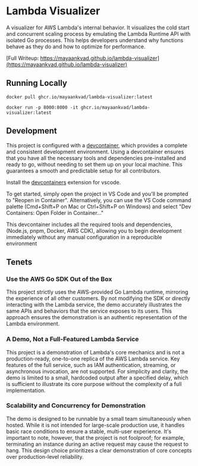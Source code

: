 # Lambda Visualizer

A visualizer for AWS Lambda's internal behavior. It visualizes the cold start and concurrent scaling process by emulating the Lambda Runtime API with isolated Go processes. This helps developers understand why functions behave as they do and how to optimize for performance.

[Full Writeup: https://mayaankvad.github.io/lambda-visualizer](https://mayaankvad.github.io/lambda-visualizer)

## Running Locally

```
docker pull ghcr.io/mayaankvad/lambda-visualizer:latest

docker run -p 8000:8000 -it ghcr.io/mayaankvad/lambda-visualizer:latest
```

## Development

This project is configured with a [devcontainer](https://containers.dev), which provides a complete and consistent development environment. Using a devcontainer ensures that you have all the necessary tools and dependencies pre-installed and ready to go, without needing to set them up on your local machine. This guarantees a smooth and predictable setup for all contributors.

Install the [devcontainers](https://code.visualstudio.com/docs/devcontainers/containers) extension for vscode.

To get started, simply open the project in VS Code and you'll be prompted to "Reopen in Container". Alternatively, you can use the VS Code command palette (Cmd+Shift+P on Mac or Ctrl+Shift+P on Windows) and select "Dev Containers: Open Folder in Container..."

This devcontainer includes all the required tools and dependencies, (Node.js, pnpm, Docker, AWS CDK), allowing you to begin development immediately without any manual configuration in a reproducible environment

## Tenets

### Use the AWS Go SDK Out of the Box

This project strictly uses the AWS-provided Go Lambda runtime, mirroring the experience of all other customers. By not modifying the SDK or directly interacting with the Lambda service, the demo accurately illustrates the same APIs and behaviors that the service exposes to its users. This approach ensures the demonstration is an authentic representation of the Lambda environment.

### A Demo, Not a Full-Featured Lambda Service

This project is a demonstration of Lambda's core mechanics and is not a production-ready, one-to-one replica of the AWS Lambda service. Key features of the full service, such as IAM authentication, streaming, or asynchronous invocation, are not supported. For simplicity and clarity, the demo is limited to a small, hardcoded output after a specified delay, which is sufficient to illustrate its core purpose without the complexity of a full implementation.

### Scalability and Concurrency for Demonstration

The demo is designed to be runnable by a small team simultaneously when hosted. While it is not intended for large-scale production use, it handles basic race conditions to ensure a stable, multi-user experience. It's important to note, however, that the project is not foolproof; for example, terminating an instance during an active request may cause the request to hang. This design choice prioritizes a clear demonstration of core concepts over production-level reliability.
